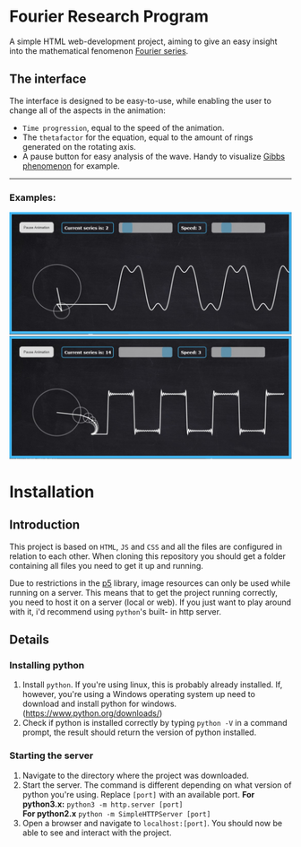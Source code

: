 # Fourier Research Program
A simple HTML web-development project, aiming to give an easy insight into the mathematical fenomenon [Fourier series](http://mathworld.wolfram.com/FourierSeries.html).

## The interface
The interface is designed to be easy-to-use, while enabling the user to change all of the aspects in the animation:
* `Time progression`, equal to the speed of the animation.
* The `thetafactor` for the equation, equal to the amount of rings generated on the rotating axis.
* A pause button for easy analysis of the wave. Handy to visualize [Gibbs phenomenon﻿](https://en.wikipedia.org/wiki/Gibbs_phenomenon﻿) for example.

***
### Examples:
![Interface screenshot](https://github.com/SkySails/fourierResearch/blob/master/screenshots/screenshot.jpg?raw=true)
![Same, but with changed variables.](https://github.com/SkySails/fourierResearch/blob/master/screenshots/screenshot_faster.jpg?raw=true)

# Installation
## Introduction
This project is based on `HTML`, `JS` and `CSS` and all the files are configured in relation to each other. When cloning this repository you should get a folder containing all files you need to get it up and running. 

Due to restrictions in the [p5](https://p5js.org/) library, image resources can only be used while running on a server.
This means that to get the project running correctly, you need to host it on a server (local or web). If you just want to play around with it, i'd recommend using `python`'s built- in http server.

## Details
### Installing python
1. Install `python`. If you're using linux, this is probably already installed. If, however, you're using a Windows operating system up need to download and install python for windows. (https://www.python.org/downloads/)
2. Check if python is installed correctly by typing `python -V` in a command prompt, the result should return the version of python installed. 
### Starting the server
1. Navigate to the directory where the project was downloaded.
2. Start the server. The command is different depending on what version of python you're using. Replace `[port]` with an available port. 
**For python3.x:** `python3 -m http.server [port]`  
**For python2.x** `python -m SimpleHTTPServer [port]`  
3. Open a browser and navigate to `localhost:[port]`. You should now be able to see and interact with the project.
